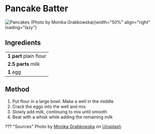 # Pancake Batter

![Pancakes (Photo by Monika Grabkowska)](https://vole.wtf/plaiceholder-images/portrait.jpg){width="50%" align="right" loading="lazy"}

## Ingredients

|                        |
| ---------------------- |
| **1 part** plain flour |
| **2.5 parts** milk     |
| **1** egg              |


## Method

1. Put flour in a large bowl. Make a well in the middle
2. Crack the eggs into the well and mix
3. Slowly add milk, continuing to mix until smooth
4. Beat with a whisk while adding the remaining milk

??? "Sources"
    Photo by <a href="https://unsplash.com/@moniqa?utm_source=unsplash&utm_medium=referral&utm_content=creditCopyText">Monika Grabkowska</a> on <a href="/?utm_source=unsplash&utm_medium=referral&utm_content=creditCopyText">Unsplash</a>
  